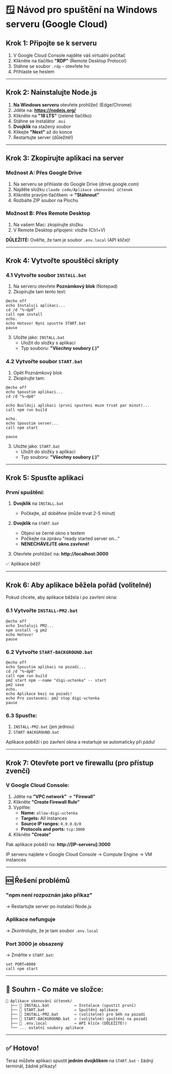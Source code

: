 # 🪟 Návod pro spuštění na Windows serveru (Google Cloud)

## Krok 1: Připojte se k serveru

1. V Google Cloud Console najděte váš virtuální počítač
2. Klikněte na tlačítko **"RDP"** (Remote Desktop Protocol)
3. Stáhne se soubor `.rdp` - otevřete ho
4. Přihlaste se heslem

---

## Krok 2: Nainstalujte Node.js

1. **Na Windows serveru** otevřete prohlížeč (Edge/Chrome)
2. Jděte na: **https://nodejs.org/**
3. Klikněte na **"18 LTS"** (zelené tlačítko)
4. Stáhne se instalátor `.msi`
5. **Dvojklik** na stažený soubor
6. Klikejte **"Next"** až do konce
7. Restartujte server (důležité!)

---

## Krok 3: Zkopírujte aplikaci na server

### Možnost A: Přes Google Drive
1. Na serveru se přihlaste do Google Drive (drive.google.com)
2. Najděte složku `claude code/Aplikace skenování účtenek`
3. Klikněte pravým tlačítkem → **"Stáhnout"**
4. Rozbalte ZIP soubor na Plochu

### Možnost B: Přes Remote Desktop
1. Na vašem Mac: zkopírujte složku
2. V Remote Desktop připojení: vložte (Ctrl+V)

**DŮLEŽITÉ:** Ověřte, že tam je soubor `.env.local` (API klíče)!

---

## Krok 4: Vytvořte spouštěcí skripty

### 4.1 Vytvořte soubor `INSTALL.bat`

1. Na serveru otevřete **Poznámkový blok** (Notepad)
2. Zkopírujte tam tento text:

```batch
@echo off
echo Instaluji aplikaci...
cd /d "%~dp0"
call npm install
echo.
echo Hotovo! Nyní spustte START.bat
pause
```

3. Uložte jako: `INSTALL.bat`
   - Uložit do složky s aplikací
   - Typ souboru: **"Všechny soubory (*.*)"**

### 4.2 Vytvořte soubor `START.bat`

1. Opět Poznámkový blok
2. Zkopírujte tam:

```batch
@echo off
echo Spoustim aplikaci...
cd /d "%~dp0"

echo Builduji aplikaci (prvni spusteni muze trvat par minut)...
call npm run build

echo.
echo Spoustim server...
call npm start

pause
```

3. Uložte jako: `START.bat`
   - Uložit do složky s aplikací
   - Typ souboru: **"Všechny soubory (*.*)"**

---

## Krok 5: Spusťte aplikaci

### První spuštění:

1. **Dvojklik** na `INSTALL.bat`
   - Počkejte, až doběhne (může trvat 2-5 minut)

2. **Dvojklik** na `START.bat`
   - Objeví se černé okno s textem
   - Počkejte na zprávu "ready started server on..."
   - **NENECHÁVEJTE okno zavřené!**

3. Otevřete prohlížeč na: **http://localhost:3000**

✅ Aplikace běží!

---

## Krok 6: Aby aplikace běžela pořád (volitelné)

Pokud chcete, aby aplikace běžela i po zavření okna:

### 6.1 Vytvořte `INSTALL-PM2.bat`

```batch
@echo off
echo Instaluji PM2...
npm install -g pm2
echo Hotovo!
pause
```

### 6.2 Vytvořte `START-BACKGROUND.bat`

```batch
@echo off
echo Spoustim aplikaci na pozadi...
cd /d "%~dp0"
call npm run build
pm2 start npm --name "digi-uctenka" -- start
pm2 save
echo.
echo Aplikace bezi na pozadi!
echo Pro zastaveni: pm2 stop digi-uctenka
pause
```

### 6.3 Spusťte:
1. `INSTALL-PM2.bat` (jen jednou)
2. `START-BACKGROUND.bat`

Aplikace poběží i po zavření okna a restartuje se automaticky při pádu!

---

## Krok 7: Otevřete port ve firewallu (pro přístup zvenčí)

### V Google Cloud Console:

1. Jděte na **"VPC network"** → **"Firewall"**
2. Klikněte **"Create Firewall Rule"**
3. Vyplňte:
   - **Name:** `allow-digi-uctenka`
   - **Targets:** All instances
   - **Source IP ranges:** `0.0.0.0/0`
   - **Protocols and ports:** `tcp:3000`
4. Klikněte **"Create"**

Pak aplikace poběží na: **http://[IP-serveru]:3000**

IP serveru najdete v Google Cloud Console → Compute Engine → VM instances

---

## 🆘 Řešení problémů

### "npm není rozpoznán jako příkaz"
→ Restartujte server po instalaci Node.js

### Aplikace nefunguje
→ Zkontrolujte, že je tam soubor `.env.local`

### Port 3000 je obsazený
→ Změňte v `START.bat`:
```batch
set PORT=8080
call npm start
```

---

## 📝 Souhrn - Co máte ve složce:

```
📁 Aplikace skenování účtenek/
  ├── 📄 INSTALL.bat           ← Instalace (spustit první)
  ├── 📄 START.bat             ← Spuštění aplikace
  ├── 📄 INSTALL-PM2.bat       ← (volitelné) pro běh na pozadí
  ├── 📄 START-BACKGROUND.bat  ← (volitelné) spuštění na pozadí
  ├── 📄 .env.local            ← API klíče (DŮLEŽITÉ!)
  └── ... ostatní soubory aplikace
```

---

## ✅ Hotovo!

Teraz můžete aplikaci spustit **jedním dvojklikem** na `START.bat` - žádný terminál, žádné příkazy!
